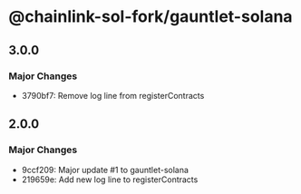 # @chainlink-sol-fork/gauntlet-solana

## 3.0.0

### Major Changes

- 3790bf7: Remove log line from registerContracts

## 2.0.0

### Major Changes

- 9ccf209: Major update #1 to gauntlet-solana
- 219659e: Add new log line to registerContracts
